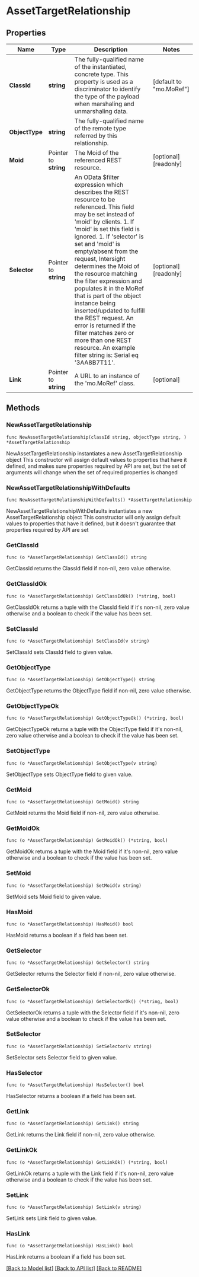 # AssetTargetRelationship

## Properties

Name | Type | Description | Notes
------------ | ------------- | ------------- | -------------
**ClassId** | **string** | The fully-qualified name of the instantiated, concrete type. This property is used as a discriminator to identify the type of the payload when marshaling and unmarshaling data. | [default to "mo.MoRef"]
**ObjectType** | **string** | The fully-qualified name of the remote type referred by this relationship. | 
**Moid** | Pointer to **string** | The Moid of the referenced REST resource. | [optional] [readonly] 
**Selector** | Pointer to **string** | An OData $filter expression which describes the REST resource to be referenced. This field may be set instead of &#39;moid&#39; by clients. 1. If &#39;moid&#39; is set this field is ignored. 1. If &#39;selector&#39; is set and &#39;moid&#39; is empty/absent from the request, Intersight determines the Moid of the resource matching the filter expression and populates it in the MoRef that is part of the object instance being inserted/updated to fulfill the REST request. An error is returned if the filter matches zero or more than one REST resource. An example filter string is: Serial eq &#39;3AA8B7T11&#39;. | [optional] [readonly] 
**Link** | Pointer to **string** | A URL to an instance of the &#39;mo.MoRef&#39; class. | [optional] 

## Methods

### NewAssetTargetRelationship

`func NewAssetTargetRelationship(classId string, objectType string, ) *AssetTargetRelationship`

NewAssetTargetRelationship instantiates a new AssetTargetRelationship object
This constructor will assign default values to properties that have it defined,
and makes sure properties required by API are set, but the set of arguments
will change when the set of required properties is changed

### NewAssetTargetRelationshipWithDefaults

`func NewAssetTargetRelationshipWithDefaults() *AssetTargetRelationship`

NewAssetTargetRelationshipWithDefaults instantiates a new AssetTargetRelationship object
This constructor will only assign default values to properties that have it defined,
but it doesn't guarantee that properties required by API are set

### GetClassId

`func (o *AssetTargetRelationship) GetClassId() string`

GetClassId returns the ClassId field if non-nil, zero value otherwise.

### GetClassIdOk

`func (o *AssetTargetRelationship) GetClassIdOk() (*string, bool)`

GetClassIdOk returns a tuple with the ClassId field if it's non-nil, zero value otherwise
and a boolean to check if the value has been set.

### SetClassId

`func (o *AssetTargetRelationship) SetClassId(v string)`

SetClassId sets ClassId field to given value.


### GetObjectType

`func (o *AssetTargetRelationship) GetObjectType() string`

GetObjectType returns the ObjectType field if non-nil, zero value otherwise.

### GetObjectTypeOk

`func (o *AssetTargetRelationship) GetObjectTypeOk() (*string, bool)`

GetObjectTypeOk returns a tuple with the ObjectType field if it's non-nil, zero value otherwise
and a boolean to check if the value has been set.

### SetObjectType

`func (o *AssetTargetRelationship) SetObjectType(v string)`

SetObjectType sets ObjectType field to given value.


### GetMoid

`func (o *AssetTargetRelationship) GetMoid() string`

GetMoid returns the Moid field if non-nil, zero value otherwise.

### GetMoidOk

`func (o *AssetTargetRelationship) GetMoidOk() (*string, bool)`

GetMoidOk returns a tuple with the Moid field if it's non-nil, zero value otherwise
and a boolean to check if the value has been set.

### SetMoid

`func (o *AssetTargetRelationship) SetMoid(v string)`

SetMoid sets Moid field to given value.

### HasMoid

`func (o *AssetTargetRelationship) HasMoid() bool`

HasMoid returns a boolean if a field has been set.

### GetSelector

`func (o *AssetTargetRelationship) GetSelector() string`

GetSelector returns the Selector field if non-nil, zero value otherwise.

### GetSelectorOk

`func (o *AssetTargetRelationship) GetSelectorOk() (*string, bool)`

GetSelectorOk returns a tuple with the Selector field if it's non-nil, zero value otherwise
and a boolean to check if the value has been set.

### SetSelector

`func (o *AssetTargetRelationship) SetSelector(v string)`

SetSelector sets Selector field to given value.

### HasSelector

`func (o *AssetTargetRelationship) HasSelector() bool`

HasSelector returns a boolean if a field has been set.

### GetLink

`func (o *AssetTargetRelationship) GetLink() string`

GetLink returns the Link field if non-nil, zero value otherwise.

### GetLinkOk

`func (o *AssetTargetRelationship) GetLinkOk() (*string, bool)`

GetLinkOk returns a tuple with the Link field if it's non-nil, zero value otherwise
and a boolean to check if the value has been set.

### SetLink

`func (o *AssetTargetRelationship) SetLink(v string)`

SetLink sets Link field to given value.

### HasLink

`func (o *AssetTargetRelationship) HasLink() bool`

HasLink returns a boolean if a field has been set.


[[Back to Model list]](../README.md#documentation-for-models) [[Back to API list]](../README.md#documentation-for-api-endpoints) [[Back to README]](../README.md)


